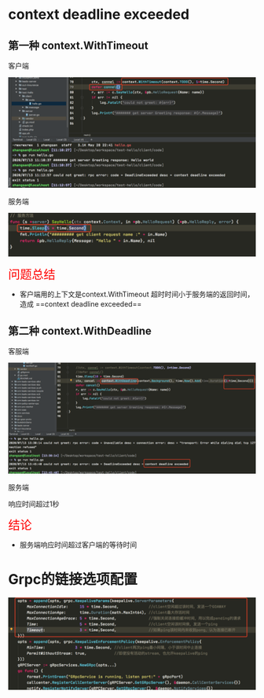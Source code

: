 # context deadline exceeded

## 第一种 context.WithTimeout

客户端

![image-20200713112137751](未命名/image-20200713112137751.png)



服务端

![image-20200713112209225](未命名/image-20200713112209225.png)



<font color=red size=5x>问题总结</font>

- 客户端用的上下文是context.WithTimeout 超时时间小于服务端的返回时间，造成 ==context deadline exceeded==



## 第二种 context.WithDeadline

客服端

![image-20200713134634544](未命名/image-20200713134634544.png)

服务端

响应时间超过1秒

<font color=red size=5x>结论</font>

- 服务端响应时间超过客户端的等待时间





# Grpc的链接选项配置

![image-20200713133653782](未命名/image-20200713133653782.png)